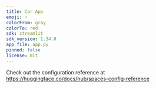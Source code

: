 ```yaml
---
title: Car App
emoji: ⚡
colorFrom: gray
colorTo: red
sdk: streamlit
sdk_version: 1.34.0
app_file: app.py
pinned: false
license: mit
---
```


Check out the configuration reference at https://huggingface.co/docs/hub/spaces-config-reference

